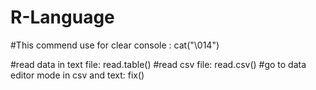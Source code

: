 # R-Language

#This commend use for clear console : cat("\014")

#read data in text file: read.table()
#read csv file: read.csv()
#go to data editor mode in csv and text: fix()
